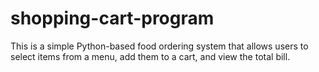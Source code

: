# shopping-cart-program
This is a simple Python-based food ordering system that allows users to select items from a menu, add them to a cart, and view the total bill.

